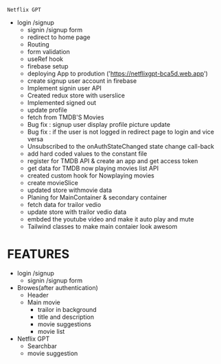 `Netflix GPT`


- login /signup 
   - signin /signup form 
   - redirect to home page
   - Routing
   - form validation 
   - useRef hook
   - firebase setup
   - deploying App to prodution ('https://netflixgpt-bca5d.web.app')
   - create signup user account in firebase
   - Implement signin user API
   - Created redux store with userslice
   - Implemented signed out
   - update profile
   - fetch from TMDB'S Movies
   - Bug fix : signup user display profile picture update
   - Bug fix : if the user is not logged in redirect page to login and vice versa
   - Unsubscribed to the onAuthStateChanged state change call-back
   - add hard coded values to the constant file
   - register for TMDB API & create an app and get access token
   - get data for TMDB now playing movies list API
   - created custom hook for Nowplaying movies
   - create movieSlice
   - updated store withmovie data
   - Planing for MainContainer & secondary container
   - fetch data for trailor vedio
   - update store with trailor vedio data
   - embded the youtube video and make it auto play and mute
   - Tailwind classes to make main contaier look awesom
   

# FEATURES
- login /signup 
   - signin /signup form 
- Browes(after authentication)
   - Header
   -  Main movie
      - trailor in background
      - title and description
      - movie suggestions
      - movie list 
- Netflix GPT
  - Searchbar 
  - movie suggestion